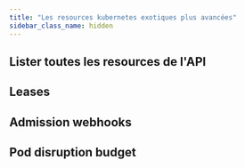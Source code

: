 ```yaml
---
title: "Les resources kubernetes exotiques plus avancées" 
sidebar_class_name: hidden
---
```


## Lister toutes les resources de l'API

## Leases

## Admission webhooks

## Pod disruption budget